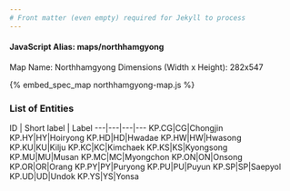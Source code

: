 ```yaml
---
# Front matter (even empty) required for Jekyll to process
---
```


#### JavaScript Alias: maps/northhamgyong

Map Name: Northhamgyong
Dimensions (Width x Height): 282x547



{% embed_spec_map northhamgyong-map.js %}

### List of Entities

ID | Short label | Label
---|---|---|---
KP.CG|CG|Chongjin
KP.HY|HY|Hoiryong
KP.HD|HD|Hwadae
KP.HW|HW|Hwasong
KP.KU|KU|Kilju
KP.KC|KC|Kimchaek
KP.KS|KS|Kyongsong
KP.MU|MU|Musan
KP.MC|MC|Myongchon
KP.ON|ON|Onsong
KP.OR|OR|Orang
KP.PY|PY|Puryong
KP.PU|PU|Puyun
KP.SP|SP|Saepyol
KP.UD|UD|Undok
KP.YS|YS|Yonsa

